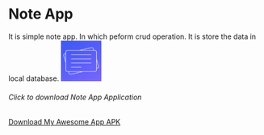 <h1>Note App</h1>
It is simple note app. In which peform crud operation. It is store the data in local database.
<img src="app/src/main/ic_launcher-playstore.png" alt = "App Icon" width="80" height="80"/>
<h6>Click to download Note App Application</h6>

<a href="https://raw.github.com/mauryanitish/Notes-App/Version/app-debug.apk" title="Download" download>
    Download My Awesome App APK
</a>
    

